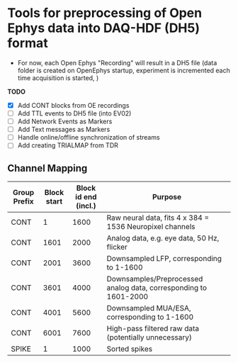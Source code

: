 # Tools for preprocessing of Open Ephys data into DAQ-HDF (DH5) format

- For now, each Open Ephys "Recording" will result in a DH5 file (data folder is created on OpenEphys startup, experiment is incremented each time acquisition is started, )

**TODO** 

- [x] Add CONT blocks from OE recordings
- [ ] Add TTL events to DH5 file (into EV02)
- [ ] Add Network Events as Markers
- [ ] Add Text messages as Markers
- [ ] Handle online/offline synchronization of streams
- [ ] Add creating TRIALMAP from TDR

## Channel Mapping

| Group Prefix   | Block start | Block id end (incl.) | Purpose
| -------------- | ----------- | -------------------- | --------------
| CONT           |           1 |                 1600 | Raw neural data, fits 4 x 384 = 1536 Neuropixel channels
| CONT           |        1601 |                 2000 | Analog data, e.g. eye data, 50 Hz, flicker
| CONT           |        2001 |                 3600 | Downsampled LFP, corresponding to 1-1600
| CONT           |        3601 |                 4000 | Downsamples/Preprocessed analog data, corresponding to 1601-2000
| CONT           |        4001 |                 5600 | Downsampled MUA/ESA, corresponding to 1-1600
| CONT           |        6001 |                 7600 | High-pass filtered raw data (potentially unnecessary)
| SPIKE          |           1 |                 1000 | Sorted spikes


